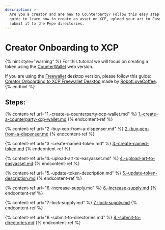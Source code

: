 ```yaml
---
description: >-
  Are you a creator and are new to Counterparty? Follow this easy step-by-step
  guide to learn how to create an asset on XCP, upload your art to EasyAsset and
  submit it to the Pepe directories.
---
```


# Creator Onboarding to XCP

{% hint style="warning" %}
For this tutorial we will focus on creating a token using the [CounterWallet](../best-pepe-wallets.md#counterwallet) web version.

If you are using the [Freewallet](../best-pepe-wallets.md#freewallet.io) desktop version, please follow this guide: [Creator Onboarding to XCP Freewallet Desktop](https://github.com/robotlovecoffee/xcponboarding/wiki/Creator:-Onboarding-to-XCP-Freewallet-Desktop) made by [RobotLoveCoffee](https://robotlovecoffee.io/).
{% endhint %}

## Steps:

{% content-ref url="1.-create-a-counterparty-xcp-wallet.md" %}
[1.-create-a-counterparty-xcp-wallet.md](1.-create-a-counterparty-xcp-wallet.md)
{% endcontent-ref %}

{% content-ref url="2.-buy-xcp-from-a-dispenser.md" %}
[2.-buy-xcp-from-a-dispenser.md](2.-buy-xcp-from-a-dispenser.md)
{% endcontent-ref %}

{% content-ref url="3.-create-named-token.md" %}
[3.-create-named-token.md](3.-create-named-token.md)
{% endcontent-ref %}

{% content-ref url="4.-upload-art-to-easyasset.md" %}
[4.-upload-art-to-easyasset.md](4.-upload-art-to-easyasset.md)
{% endcontent-ref %}

{% content-ref url="5.-update-token-description.md" %}
[5.-update-token-description.md](5.-update-token-description.md)
{% endcontent-ref %}

{% content-ref url="6.-increase-supply.md" %}
[6.-increase-supply.md](6.-increase-supply.md)
{% endcontent-ref %}

{% content-ref url="7.-lock-supply.md" %}
[7.-lock-supply.md](7.-lock-supply.md)
{% endcontent-ref %}

{% content-ref url="8.-submit-to-directories.md" %}
[8.-submit-to-directories.md](8.-submit-to-directories.md)
{% endcontent-ref %}

